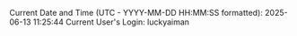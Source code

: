 Current Date and Time (UTC - YYYY-MM-DD HH:MM:SS formatted): 2025-06-13 11:25:44
Current User's Login: luckyaiman
